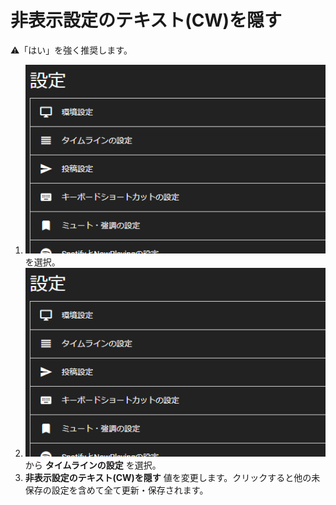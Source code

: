 # 非表示設定のテキスト\(CW\)を隠す
⚠️「はい」を強く推奨します。  

1. ![settings1](/media/settings1.png)を選択。
1. ![settings2](/media/settings2.png)から __タイムラインの設定__ を選択。
1.  __非表示設定のテキスト\(CW\)を隠す__ 値を変更します。クリックすると他の未保存の設定を含めて全て更新・保存されます。
